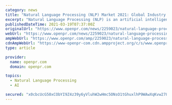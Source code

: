 ```yaml
---
category: news
title: "Natural Language Processing (NLP) Market 2021: Global Industry Analysis Report to 2027"
excerpt: "Natural Language Processing (NLP) is an artificial intelligence computer application capable of understanding human language. This computer technology allows computers to analyze and interpret ..."
publishedDateTime: 2021-03-19T07:37:00Z
originalUrl: "https://www.openpr.com/news/2259023/natural-language-processing-nlp-market-2021-global-industry"
webUrl: "https://www.openpr.com/news/2259023/natural-language-processing-nlp-market-2021-global-industry"
ampWebUrl: "https://www.openpr.com/amp/2259023/natural-language-processing-nlp-market-2021-global-industry"
cdnAmpWebUrl: "https://www-openpr-com.cdn.ampproject.org/c/s/www.openpr.com/amp/2259023/natural-language-processing-nlp-market-2021-global-industry"
type: article

provider:
  name: openpr.com
  domain: openpr.com

topics:
  - Natural Language Processing
  - AI

secured: "x0cbcUcG50xCObYI9Z4z39y6yVluhW2wHmc5ONsO1tGhuxlhP9WAwXqKvw278/Wbm/1tyLwpuwvKGIR/JgOtGyztzpNNYS4myFwYG2RYDP+wRGY7r+ND+2jF/OZYcwDaPwB7lWJSB6RcedmTHHJ7iGSH4LNohcucx66ZlVgHsmIRB3F3njN8IbnIt5Jf3q56j89Sk/m1N1KY8mP6BN1zImVN9+b6+dlVVCcM615HwvtZ7tc8F5FWJbw9qKu7rcJtXeOS0zhBppDi77Xqacjn5iathyZuMpWky7G8pVX0900NLKdmyozks9IFcQxKXzoh8N9h7NZunlWMLCg0ewAAd743YouV1EhuXC9s2K8z54c=;4VWg1PScMick3+Ea/m+oNg=="
---
```


